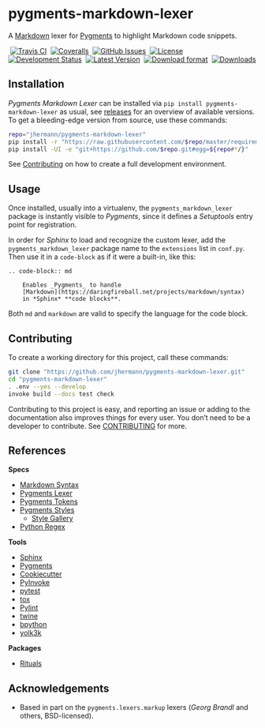 # pygments-markdown-lexer

A [Markdown](https://daringfireball.net/projects/markdown/syntax) lexer
for [Pygments](http://pygments.org/) to highlight Markdown code snippets.

 [![Travis CI](https://api.travis-ci.org/jhermann/pygments-markdown-lexer.svg)](https://travis-ci.org/jhermann/pygments-markdown-lexer)
 [![Coveralls](https://img.shields.io/coveralls/jhermann/pygments-markdown-lexer.svg)](https://coveralls.io/r/jhermann/pygments-markdown-lexer)
 [![GitHub Issues](https://img.shields.io/github/issues/jhermann/pygments-markdown-lexer.svg)](https://github.com/jhermann/pygments-markdown-lexer/issues)
 [![License](https://img.shields.io/pypi/l/pygments-markdown-lexer.svg)](https://github.com/jhermann/pygments-markdown-lexer/blob/master/LICENSE)
 [![Development Status](https://pypip.in/status/pygments-markdown-lexer/badge.svg)](https://pypi.python.org/pypi/pygments-markdown-lexer/)
 [![Latest Version](https://img.shields.io/pypi/v/pygments-markdown-lexer.svg)](https://pypi.python.org/pypi/pygments-markdown-lexer/)
 [![Download format](https://pypip.in/format/pygments-markdown-lexer/badge.svg)](https://pypi.python.org/pypi/pygments-markdown-lexer/)
 [![Downloads](https://img.shields.io/pypi/dw/pygments-markdown-lexer.svg)](https://pypi.python.org/pypi/pygments-markdown-lexer/)


## Installation

*Pygments Markdown Lexer* can be installed via ``pip install pygments-markdown-lexer`` as usual,
see [releases](https://github.com/jhermann/pygments-markdown-lexer/releases) for an overview of available versions.
To get a bleeding-edge version from source, use these commands:

```sh
repo="jhermann/pygments-markdown-lexer"
pip install -r "https://raw.githubusercontent.com/$repo/master/requirements.txt"
pip install -UI -e "git+https://github.com/$repo.git#egg=${repo#*/}"
```

See [Contributing](#contributing) on how to create a full development environment.


## Usage

Once installed, usually into a virtualenv, the ``pygments_markdown_lexer`` package
is instantly visible to *Pygments*, since it defines a *Setuptools* entry point
for registration.

In order for *Sphinx* to load and recognize the custom lexer, add the
``pygments_markdown_lexer`` package name to the ``extensions`` list in ``conf.py``.
Then use it in a ``code-block`` as if it were a built-in, like this:

    .. code-block:: md

        Enables _Pygments_ to handle
        [Markdown](https://daringfireball.net/projects/markdown/syntax)
        in *Sphinx* **code blocks**.

Both ``md`` and ``markdown`` are valid to specify the language for the code block.


## Contributing

To create a working directory for this project, call these commands:

```sh
git clone "https://github.com/jhermann/pygments-markdown-lexer.git"
cd "pygments-markdown-lexer"
. .env --yes --develop
invoke build --docs test check
```

Contributing to this project is easy, and reporting an issue or
adding to the documentation also improves things for every user.
You don’t need to be a developer to contribute.
See [CONTRIBUTING](https://github.com/jhermann/pygments-markdown-lexer/blob/master/CONTRIBUTING.md) for more.


## References

**Specs**

* [Markdown Syntax](https://daringfireball.net/projects/markdown/syntax#p)
* [Pygments Lexer](http://pygments.org/docs/lexerdevelopment/)
* [Pygments Tokens](http://pygments.org/docs/tokens/)
* [Pygments Styles](http://pygments.org/docs/styles/)
  * [Style Gallery](https://help.farbox.com/pygments.html)
* [Python Regex](https://docs.python.org/2/library/re.html)

**Tools**

* [Sphinx](http://sphinx-doc.org/)
* [Pygments](http://pygments.org/)
* [Cookiecutter](http://cookiecutter.readthedocs.io/en/latest/)
* [PyInvoke](http://www.pyinvoke.org/)
* [pytest](http://pytest.org/latest/contents.html)
* [tox](https://tox.readthedocs.io/en/latest/)
* [Pylint](http://docs.pylint.org/)
* [twine](https://github.com/pypa/twine#twine)
* [bpython](http://docs.bpython-interpreter.org/)
* [yolk3k](https://github.com/myint/yolk#yolk)

**Packages**

* [Rituals](https://jhermann.github.io/rituals)


## Acknowledgements

* Based in part on the ``pygments.lexers.markup`` lexers (*Georg Brandl* and others, BSD-licensed).
